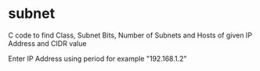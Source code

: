 # subnet
C code to find Class, Subnet Bits, Number of Subnets and Hosts of given IP Address and CIDR value

Enter IP Address using period for example "192.168.1.2"
